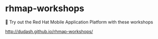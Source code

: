# rhmap-workshops
📓 Try out the Red Hat Mobile Application Platform with these workshops

http://dudash.github.io/rhmap-workshops/
